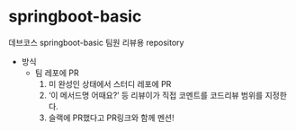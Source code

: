 # springboot-basic
데브코스 springboot-basic 팀원 리뷰용 repository
- 방식
    - 팀 레포에 PR
        1. 미 완성인 상태에서 스터디 레포에 PR
        2. ‘이 메서드명 어때요?’ 등 리뷰이가 직접 코멘트를 코드리뷰 범위를 지정한다. 
        3. 슬랙에 PR했다고 PR링크와 함께 멘션!
